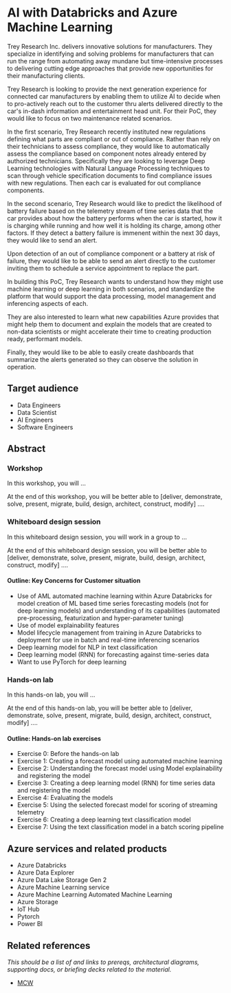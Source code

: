 # AI with Databricks and Azure Machine Learning

Trey Research Inc. delivers innovative solutions for manufacturers. They specialize in identifying and solving problems for manufacturers that can run the range from automating away mundane but time-intensive processes to delivering cutting edge approaches that provide new opportunities for their manufacturing clients. 

Trey Research is looking to provide the next generation experience for connected car manufacturers by enabling them to utilize AI to decide when to pro-actively reach out to the customer thru alerts delivered directly to the car's in-dash information and entertainment head unit. For their PoC, they would like to focus on two maintenance related scenarios.

In the first scenario, Trey Research recently instituted new regulations defining what parts are compliant or out of compliance. Rather than rely on their technicians to assess compliance, they would like to automatically assess the compliance based on component notes already entered by authorized technicians. Specifically they are looking to leverage Deep Learning technologies with Natural Language Processing techniques to scan through vehicle specification documents to find compliance issues with new regulations. Then each car is evaluated for out compliance components. 

In the second scenario, Trey Research would like to predict the likelihood of battery failure based on the telemetry stream of time series data that the car provides about how the battery performs when the car is started, how it is charging while running and how well it is holding its charge, among other factors. If they detect a battery failure is immenent within the next 30 days, they would like to send an alert.

Upon detection of an out of compliance component or a battery at risk of failure, they would like to be able to send an alert directly to the customer inviting them to schedule a service appointment to replace the part. 

In building this PoC, Trey Research wants to understand how they might use machine learning or deep learning in both scenarios, and standardize the platform that would support the data processing, model management and inferencing aspects of each. 

They are also interested to learn what new capabilities Azure provides that might help them to document and explain the models that are created to non-data scientists or might accelerate their time to creating production ready, performant models. 

Finally, they would like to be able to easily create dashboards that summarize the alerts generated so they can observe the solution in operation. 

## Target audience
-	Data Engineers
-	Data Scientist
-	AI Engineers
-	Software Engineers 


## Abstract

### Workshop
In this workshop, you will ...

At the end of this workshop, you will be better able to [deliver, demonstrate, solve, present, migrate, build, design, architect, construct, modify] ….

### Whiteboard design session 
In this whiteboard design session, you will work in a group to ...

At the end of this whiteboard design session, you will be better able to [deliver, demonstrate, solve, present, migrate, build, design, architect, construct, modify] ….

#### Outline: Key Concerns for Customer situation ####
- Use of AML automated machine learning within Azure Databricks for model creation of ML based time series forecasting models (not for deep learning models) and understanding of its capabilities (automated pre-processing, featurization and hyper-parameter tuning)
- Use of model explainability features 
- Model lifecycle management from training in Azure Databricks to deployment for use in batch and real-time inferencing scenarios
- Deep learning model for NLP in text classification
- Deep learning model (RNN) for forecasting against time-series data
- Want to use PyTorch for deep learning

### Hands-on lab 
In this hands-on lab, you will ...

At the end of this hands-on lab, you will be better able to [deliver, demonstrate, solve, present, migrate, build, design, architect, construct, modify] ….


#### Outline: Hands-on lab exercises
- Exercise 0: Before the hands-on lab
- Exercise 1: Creating a forecast model using automated machine learning
- Exercise 2: Understanding the forecast model using Model explainability and registering the model
- Exercise 3: Creating a deep learning model (RNN) for time series data and registering the model
- Exercise 4: Evaluating the models
- Exercise 5: Using the selected forecast model for scoring of streaming telemetry
- Exercise 6: Creating a deep learning text classification model 
- Exercise 7: Using the text classification model in a batch scoring pipeline


## Azure services and related products
-	Azure Databricks
-	Azure Data Explorer
-	Azure Data Lake Storage Gen 2
-	Azure Machine Learning service
-	Azure Machine Learning Automated Machine Learning
-	Azure Storage
-	IoT Hub
-	Pytorch
-	Power BI

## Related references
*This should be a list of and links to prereqs, architectural diagrams, supporting docs, or briefing decks related to the material.* 
- [MCW](https://github.com/Microsoft/MCW)
